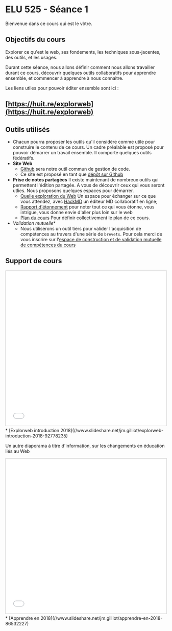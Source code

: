 # ELU 525 - Séance 1

Bienvenue dans ce cours qui est le vôtre.

## Objectifs du cours
Explorer ce qu'est le web, ses fondements, les techniques sous-jacentes, des outils, et les usages.

Durant cette séance, nous allons définir comment nous allons travailler durant ce cours, découvrir quelques outils collaboratifs pour apprendre ensemble, et commencer à apprendre à nous connaitre.

Les liens utiles pour pouvoir éditer ensemble sont ici :
## [https://huit.re/explorweb](https://huit.re/explorweb)

## Outils utilisés
* Chacun pourra proposer les outils qu'il considère comme utile pour construire le contenu de ce cours.
Un cadre préalable est proposé pour pouvoir démarrer un travail ensemble. Il comporte quelques outils fédératifs.
* **Site Web**
  * [Github](https://github.com/) sera notre outil commun de gestion de code.
  * Ce site est proposé en tant que [dépôt sur Github](https://explorweb.github.io/cours2018/)
* **Prise de notes partagées**
Il existe maintenant de nombreux outils qui permettent l'édition partagée. A vous de découvrir ceux qui vous seront utlies. Nous proposons quelques espaces pour démarrer.
  * [Quelle exploration du Web](https://huit.re/explorweb) Un espace pour échanger sur ce que vous attendez, avec [HackMD](https://hackmd.io/) un éditeur MD collaboratif en ligne;
  * [Rapport d'étonnement](https://hackmd.io/7ci1qnBGRpq5afszat8Vmg?both) pour noter tout ce qui vous étonne, vous intrigue, vous donne envie d'aller plus loin sur le web
  * [Plan du cours](https://hackmd.io/ePD9dkhSR5qG-K9s3r8guw?both) Pour définir collectivement le plan de ce cours.
* *Validation mutuelle**
    * Nous utiliserons un outil tiers pour valider l'acquisition de compétences au travers d'une série de `brevets`. Pour cela merci de vous inscrire sur l'[espace de construction et de validation mutuelle de compétences du cours](https://www.sqily.com/exploweb)

## Support de cours
<iframe src="//www.slideshare.net/slideshow/embed_code/key/pYyKyR9C2LSnVl" width="595" height="485" frameborder="0" marginwidth="0" marginheight="0" scrolling="no" style="border:1px solid #CCC; border-width:1px; margin-bottom:5px; max-width: 100%;" allowfullscreen> </iframe>
* [Explorweb introduction 2018](//www.slideshare.net/jm.gilliot/explorweb-introduction-2018-92778235)

Un autre diaporama à titre d'information, sur les changements en éducation liés au Web
<iframe src="//www.slideshare.net/slideshow/embed_code/key/1JFQv8Q6bi87NU" width="595" height="485" frameborder="0" marginwidth="0" marginheight="0" scrolling="no" style="border:1px solid #CCC; border-width:1px; margin-bottom:5px; max-width: 100%;" allowfullscreen> </iframe>
* [Apprendre en 2018](//www.slideshare.net/jm.gilliot/apprendre-en-2018-86532227)
